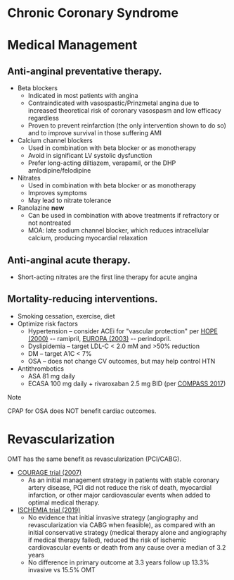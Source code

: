 # Chronic Coronary Syndrome
# Medical Management
## Anti-anginal preventative therapy.
-   Beta blockers
	-   Indicated in most patients with angina
	-   Contraindicated with vasospastic/Prinzmetal angina due to increased theoretical risk of coronary vasospasm and low efficacy regardless
	-   Proven to prevent reinfarction (the only intervention shown to do so) and to improve survival in those suffering AMI
-   Calcium channel blockers
	-   Used in combination with beta blocker or as monotherapy
	-   Avoid in significant LV systolic dysfunction
	-   Prefer long-acting diltiazem, verapamil, or the DHP amlodipine/felodipine
-   Nitrates
	-   Used in combination with beta blocker or as monotherapy
	-   Improves symptoms
	-   May lead to nitrate tolerance
-   Ranolazine **new**
	-   Can be used in combination with above treatments if refractory or not nontreated
	-   MOA: late sodium channel blocker, which reduces intracellular calcium, producing myocardial relaxation

## Anti-anginal acute therapy.
-   Short-acting nitrates are the first line therapy for acute angina

## Mortality-reducing interventions.
-   Smoking cessation, exercise, diet
-   Optimize risk factors
	-   Hypertension – consider ACEi for "vascular protection" per [HOPE (2000)](https://www.wikijournalclub.org/wiki/HOPE) -- ramipril, [EUROPA (2003)](https://www.wikijournalclub.org/wiki/EUROPA) -- perindopril.
	-   Dyslipidemia – target LDL-C < 2.0 mM and >50% reduction
	-   DM – target A1C < 7%
	-   OSA – does not change CV outcomes, but may help control HTN
-   Antithrombotics
	-   ASA 81 mg daily
	-   ECASA 100 mg daily + rivaroxaban 2.5 mg BID (per [COMPASS 2017](https://www.nejm.org/doi/full/10.1056/nejmoa1709118))

> [!NOTE]
> CPAP for OSA does NOT benefit cardiac outcomes.

# Revascularization
OMT has the same benefit as revascularization (PCI/CABG).

-   [COURAGE trial (2007)](https://www.nejm.org/doi/full/10.1056/nejmoa070829)
	-   As an initial management strategy in patients with stable coronary artery disease, PCI did not reduce the risk of death, myocardial infarction, or other major cardiovascular events when added to optimal medical therapy.
-   [ISCHEMIA trial (2019)](https://www.nejm.org/doi/full/10.1056/nejmoa1915922)
	-   No evidence that initial invasive strategy (angiography and revascularization via CABG when feasible), as compared with an initial conservative strategy (medical therapy alone and angiography if medical therapy failed), reduced the risk of ischemic cardiovascular events or death from any cause over a median of 3.2 years
	-   No difference in primary outcome at 3.3 years follow up 13.3% invasive vs 15.5% OMT